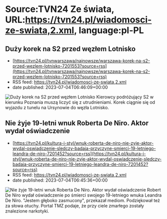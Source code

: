 # Source:TVN24 Ze świata, URL:https://tvn24.pl/wiadomosci-ze-swiata,2.xml, language:pl-PL

## Duży korek na S2 przed węzłem Lotnisko
 - [https://tvn24.pl/tvnwarszawa/najnowsze/warszawa-korek-na-s2-przed-wezlem-lotnisko-7201553?source=rss](https://tvn24.pl/tvnwarszawa/najnowsze/warszawa-korek-na-s2-przed-wezlem-lotnisko-7201553?source=rss)
 - RSS feed: https://tvn24.pl/wiadomosci-ze-swiata,2.xml
 - date published: 2023-07-04T06:46:09+00:00

<img alt="Duży korek na S2 przed węzłem Lotnisko" src="https://tvn24.pl/tvnwarszawa/najnowsze/cdn-zdjecie-h0zs9i-korek-na-s2-7201564/alternates/LANDSCAPE_1280" />
    Kierowcy podróżujący S2 w kierunku Poznania muszą liczyć się z utrudnieniami. Korek ciągnie się od wyjazdu z tunelu na Ursynowie do węzła Lotnisko.

## Nie żyje 19-letni wnuk Roberta De Niro. Aktor wydał oświadczenie
 - [https://tvn24.pl/kultura-i-styl/wnuk-roberta-de-niro-nie-zyje-aktor-wydal-oswiadczenie-sledczy-badaja-przyczyne-smierci-19-letniego-leandra-de-niro-7201452?source=rss](https://tvn24.pl/kultura-i-styl/wnuk-roberta-de-niro-nie-zyje-aktor-wydal-oswiadczenie-sledczy-badaja-przyczyne-smierci-19-letniego-leandra-de-niro-7201452?source=rss)
 - RSS feed: https://tvn24.pl/wiadomosci-ze-swiata,2.xml
 - date published: 2023-07-04T06:45:36+00:00

<img alt="Nie żyje 19-letni wnuk Roberta De Niro. Aktor wydał oświadczenie" src="https://tvn24.pl/najnowsze/cdn-zdjecie-cnq2hk-robert-de-niro-7083598/alternates/LANDSCAPE_1280" />
    Robert De Niro wydał oświadczenie po śmierci swojego 19-letniego wnuka Leandra De Niro. "Jestem głęboko zasmucony", przekazał mediom. Podziękował też za słowa otuchy. Portal TMZ podaje, że przy ciele zmarłego zostały znalezione narkotyki.

